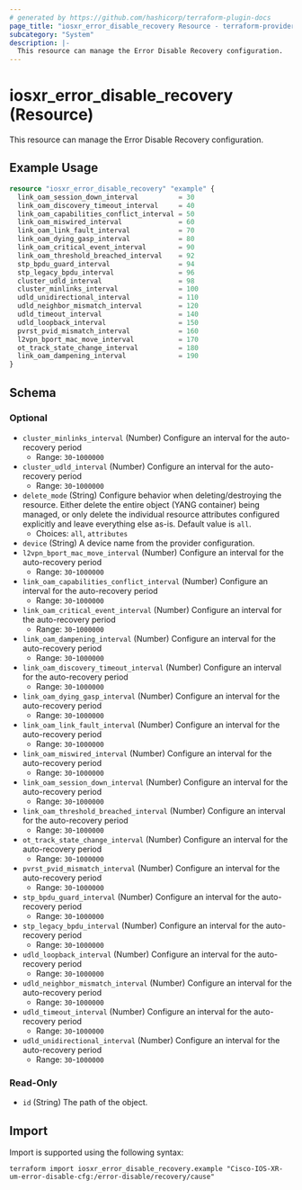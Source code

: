 ```yaml
---
# generated by https://github.com/hashicorp/terraform-plugin-docs
page_title: "iosxr_error_disable_recovery Resource - terraform-provider-iosxr"
subcategory: "System"
description: |-
  This resource can manage the Error Disable Recovery configuration.
---
```


# iosxr_error_disable_recovery (Resource)

This resource can manage the Error Disable Recovery configuration.

## Example Usage

```terraform
resource "iosxr_error_disable_recovery" "example" {
  link_oam_session_down_interval          = 30
  link_oam_discovery_timeout_interval     = 40
  link_oam_capabilities_conflict_interval = 50
  link_oam_miswired_interval              = 60
  link_oam_link_fault_interval            = 70
  link_oam_dying_gasp_interval            = 80
  link_oam_critical_event_interval        = 90
  link_oam_threshold_breached_interval    = 92
  stp_bpdu_guard_interval                 = 94
  stp_legacy_bpdu_interval                = 96
  cluster_udld_interval                   = 98
  cluster_minlinks_interval               = 100
  udld_unidirectional_interval            = 110
  udld_neighbor_mismatch_interval         = 120
  udld_timeout_interval                   = 140
  udld_loopback_interval                  = 150
  pvrst_pvid_mismatch_interval            = 160
  l2vpn_bport_mac_move_interval           = 170
  ot_track_state_change_interval          = 180
  link_oam_dampening_interval             = 190
}
```

<!-- schema generated by tfplugindocs -->
## Schema

### Optional

- `cluster_minlinks_interval` (Number) Configure an interval for the auto-recovery period
  - Range: `30`-`1000000`
- `cluster_udld_interval` (Number) Configure an interval for the auto-recovery period
  - Range: `30`-`1000000`
- `delete_mode` (String) Configure behavior when deleting/destroying the resource. Either delete the entire object (YANG container) being managed, or only delete the individual resource attributes configured explicitly and leave everything else as-is. Default value is `all`.
  - Choices: `all`, `attributes`
- `device` (String) A device name from the provider configuration.
- `l2vpn_bport_mac_move_interval` (Number) Configure an interval for the auto-recovery period
  - Range: `30`-`1000000`
- `link_oam_capabilities_conflict_interval` (Number) Configure an interval for the auto-recovery period
  - Range: `30`-`1000000`
- `link_oam_critical_event_interval` (Number) Configure an interval for the auto-recovery period
  - Range: `30`-`1000000`
- `link_oam_dampening_interval` (Number) Configure an interval for the auto-recovery period
  - Range: `30`-`1000000`
- `link_oam_discovery_timeout_interval` (Number) Configure an interval for the auto-recovery period
  - Range: `30`-`1000000`
- `link_oam_dying_gasp_interval` (Number) Configure an interval for the auto-recovery period
  - Range: `30`-`1000000`
- `link_oam_link_fault_interval` (Number) Configure an interval for the auto-recovery period
  - Range: `30`-`1000000`
- `link_oam_miswired_interval` (Number) Configure an interval for the auto-recovery period
  - Range: `30`-`1000000`
- `link_oam_session_down_interval` (Number) Configure an interval for the auto-recovery period
  - Range: `30`-`1000000`
- `link_oam_threshold_breached_interval` (Number) Configure an interval for the auto-recovery period
  - Range: `30`-`1000000`
- `ot_track_state_change_interval` (Number) Configure an interval for the auto-recovery period
  - Range: `30`-`1000000`
- `pvrst_pvid_mismatch_interval` (Number) Configure an interval for the auto-recovery period
  - Range: `30`-`1000000`
- `stp_bpdu_guard_interval` (Number) Configure an interval for the auto-recovery period
  - Range: `30`-`1000000`
- `stp_legacy_bpdu_interval` (Number) Configure an interval for the auto-recovery period
  - Range: `30`-`1000000`
- `udld_loopback_interval` (Number) Configure an interval for the auto-recovery period
  - Range: `30`-`1000000`
- `udld_neighbor_mismatch_interval` (Number) Configure an interval for the auto-recovery period
  - Range: `30`-`1000000`
- `udld_timeout_interval` (Number) Configure an interval for the auto-recovery period
  - Range: `30`-`1000000`
- `udld_unidirectional_interval` (Number) Configure an interval for the auto-recovery period
  - Range: `30`-`1000000`

### Read-Only

- `id` (String) The path of the object.

## Import

Import is supported using the following syntax:

```shell
terraform import iosxr_error_disable_recovery.example "Cisco-IOS-XR-um-error-disable-cfg:/error-disable/recovery/cause"
```
